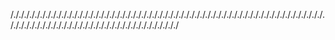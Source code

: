 /././././././././././././././././././././././././././././././././././././././././././././././././././././././././././././././././././././././././././././././././././././././././././



<!---
Fiftyfilippe/Fiftyfilippe is a ✨ special ✨ repository because its `README.md` (this file) appears on your GitHub profile.
You can click the Preview link to take a look at your changes.
--->
